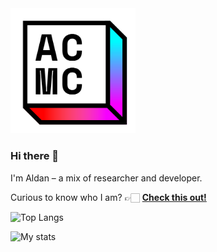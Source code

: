 <img src="https://github.com/ACMCMC/ACMCMC/blob/master/ACMC%20Logo.png" alt="ACMC Logo" width="200"/>

### Hi there 👋

I'm Aldan – a mix of researcher and developer.

Curious to know who I am? 👉🏻 **[Check this out!](https://acmc-website.web.app/intro/?utm_source=github&utm_medium=profile&utm_campaign=intro)**

![Top Langs](https://github-readme-stats.vercel.app/api/top-langs/?username=ACMCMC&layout=compact)

![My stats](https://github-readme-stats.vercel.app/api?username=ACMCMC&count_private=true&show_icons=true)

<!--
![Wakatime stats](https://github-readme-stats.vercel.app/api/wakatime?username=ACMCMC&layout=compact)

**ACMCMC/ACMCMC** is a ✨ _special_ ✨ repository because its `README.md` (this file) appears on your GitHub profile.

Here are some ideas to get you started:

- 🔭 I’m currently working on ...
- 🌱 I’m currently learning ...
- 👯 I’m looking to collaborate on ...
- 🤔 I’m looking for help with ...
- 💬 Ask me about ...
- 📫 How to reach me: ...
- 😄 Pronouns: ...
- ⚡ Fun fact: ...
-->
